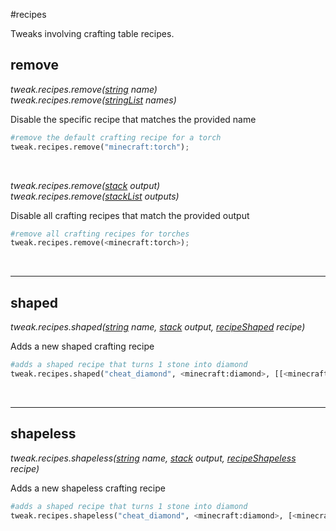 #recipes

Tweaks involving crafting table recipes.

## remove

*tweak.recipes.remove([string](/arguments/string/) name)*  
*tweak.recipes.remove([stringList](/arguments/stringlist/) names)*

Disable the specific recipe that matches the provided name
```python
#remove the default crafting recipe for a torch
tweak.recipes.remove("minecraft:torch");
```
<br>

*tweak.recipes.remove([stack](/arguments/stack/) output)*  
*tweak.recipes.remove([stackList](/arguments/stacklist/) outputs)*

Disable all crafting recipes that match the provided output
```python
#remove all crafting recipes for torches
tweak.recipes.remove(<minecraft:torch>);
```
<br>

---
## shaped

*tweak.recipes.shaped([string](/arguments/string/) name, [stack](/arguments/stack/) output, [recipeShaped](/arguments/recipeshaped/) recipe)*

Adds a new shaped crafting recipe
```python
#adds a shaped recipe that turns 1 stone into diamond
tweak.recipes.shaped("cheat_diamond", <minecraft:diamond>, [[<minecraft:stone>]]);
```
<br>

---
## shapeless

*tweak.recipes.shapeless([string](/arguments/string/) name, [stack](/arguments/stack/) output, [recipeShapeless](/arguments/recipeshapeless/) recipe)*

Adds a new shapeless crafting recipe
```python
#adds a shaped recipe that turns 1 stone into diamond
tweak.recipes.shapeless("cheat_diamond", <minecraft:diamond>, [<minecraft:stone>]);
```